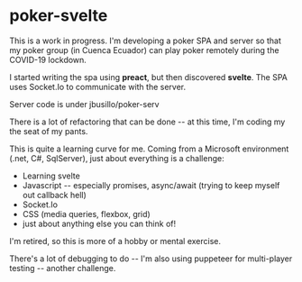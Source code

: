 # poker-svelte

This is a work in progress. I'm developing a poker SPA and server so that my poker group (in Cuenca Ecuador) can play poker remotely during the COVID-19 lockdown.

I started writing the spa using **preact**, but then discovered **svelte**. The SPA uses Socket.Io to communicate with the server.

Server code is under jbusillo/poker-serv

There is a lot of refactoring that can be done -- at this time, I'm coding my the seat of my pants.

This is quite a learning curve for me. Coming from a Microsoft environment (.net, C#, SqlServer), just about everything is a challenge:

- Learning svelte
- Javascript -- especially promises, async/await (trying to keep myself out callback hell)
- Socket.Io
- CSS (media queries, flexbox, grid)
- just about anything else you can think of!

I'm retired, so this is more of a hobby or mental exercise.

There's a lot of debugging to do -- I'm also using puppeteer for multi-player testing -- another challenge.
